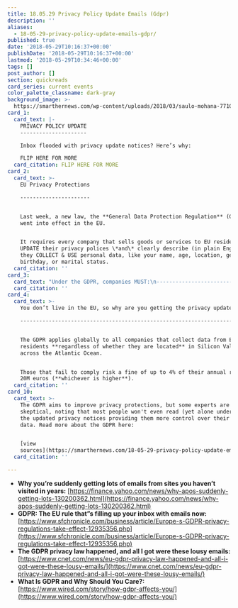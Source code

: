 ```yaml
---
title: 18.05.29 Privacy Policy Update Emails (Gdpr)
description: ''
aliases:
  - 18-05-29-privacy-policy-update-emails-gdpr/
published: true
date: '2018-05-29T10:16:37+00:00'
publishDate: '2018-05-29T10:16:37+00:00'
lastmod: '2018-05-29T10:34:46+00:00'
tags: []
post_author: []
section: quickreads
card_series: current events
color_palette_classname: dark-gray
background_image: >-
  https://smarthernews.com/wp-content/uploads/2018/03/saulo-mohana-77106-unsplash-scaled.jpg
card_1:
  card_text: |-
    PRIVACY POLICY UPDATE
    ---------------------

    Inbox flooded with privacy update notices? Here’s why:

    FLIP HERE FOR MORE
  card_citation: FLIP HERE FOR MORE
card_2:
  card_text: >-
    EU Privacy Protections

    ----------------------


    Last week, a new law, the **General Data Protection Regulation** (GDPR),
    went into effect in the EU.


    It requires every company that sells goods or services to EU residents to
    UPDATE their privacy polices \*and\* clearly describe (in plain English) how
    they COLLECT & USE personal data, like your name, age, location, gender,
    birthday, or marital status.
  card_citation: ''
card_3:
  card_text: "Under the GDPR, companies MUST:\n-------------------------------\n\n*   Explain **HOW & WHY** they collect users’ personal data.\n*   Obtain users’ **CONSENT** before using their data for $ purposes.\n*   **ALLOW** users to access the data collected about them, correct it (if needed) & download it.\n*   **ERASE** users’ data (upon request) if it is not being used for a compelling business purpose."
  card_citation: ''
card_4:
  card_text: >-
    You don’t live in the EU, so why are you getting the privacy updates?

    ---------------------------------------------------------------------


    The GDPR applies globally to all companies that collect data from EU
    residents **regardless of whether they are located** in Silicon Valley or
    across the Atlantic Ocean.


    Those that fail to comply risk a fine of up to 4% of their annual revenue or
    20M euros (**whichever is higher**).
  card_citation: ''
card_10:
  card_text: >-
    The GDPR aims to improve privacy protections, but some experts are
    skeptical, noting that most people won't even read (yet alone understand)
    the updated privacy notices providing them more control over their personal
    data. Read more about the GDPR here:


    [view
    sources](https://smarthernews.com/18-05-29-privacy-policy-update-emails-gdpr/)
  card_citation: ''

---
```

*   **Why you’re suddenly getting lots of emails from sites you haven’t visited in years:** [https://finance.yahoo.com/news/why-apos-suddenly-getting-lots-130200362.html](https://finance.yahoo.com/news/why-apos-suddenly-getting-lots-130200362.html)
*   **GDPR: The EU rule that”s filling up your inbox with emails now:** [https://www.sfchronicle.com/business/article/Europe-s-GDPR-privacy-regulations-take-effect-12935356.php](https://www.sfchronicle.com/business/article/Europe-s-GDPR-privacy-regulations-take-effect-12935356.php)
*   **The GDPR privacy law happened, and all I got were these lousy emails:** [https://www.cnet.com/news/eu-gdpr-privacy-law-happened-and-all-i-got-were-these-lousy-emails/](https://www.cnet.com/news/eu-gdpr-privacy-law-happened-and-all-i-got-were-these-lousy-emails/)
*   **What Is GDPR and Why Should You Care?:** [https://www.wired.com/story/how-gdpr-affects-you/](https://www.wired.com/story/how-gdpr-affects-you/)